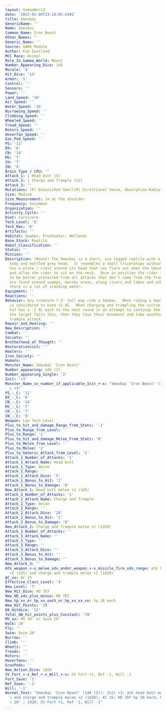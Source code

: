 ```yaml
---
layout: GammaWorld
date: '2023-01-04T23:10:05.549Z'
title: Smovbai
GenericName: ''
Name: Smovbai
Common_Name: Iron Beast
Other_Names: ''
Generic_Name: ''
Source: GW06 Module
Author: Kim Eastland
MCC Race: Animal
Role_In_Gamma_World: Mount
Number_Appearing_Dice: 1d4
Morale: '4'
Hit_Dice: '13'
Armor: '5'
Control: ''
Sensors: ''
Power: ''
Land_Speed: '16'
Air_Speed: ''
Water_Speed: '16'
Burrowing_Speed: ''
Climbing_Speed: ''
Wheeled_Speed: ''
Tread_Speed: ''
Rotors_Speed: ''
Hoverfan_Speed: ''
Gav_Pod_Speed: ''
PS: '11'
DX: '6'
CN: '14'
MS: '7'
CH: '7'
IN: '9'
Brain Type / CPU: ''
Attack_1: 1 Head butt (5)
Attack_2: 1 Charge and Trample (22)
Attack_3: ''
Mutations: (P) Diminished Smell(M) Directional Sense, Absorption-Radiation
Size: Medium
Size_Measurement: 1m at the shoulder
Frequency: Uncommon
Organization: ''
Activity_Cycle: ''
Diet: Carnivore
Tech_Level: '0'
Tech_Max: '0'
Artifacts: ''
Habitat: Swamps, Freshwater, Wetlands
Base_Stock: Reptile
Robot_Classification: ''
Status: ''
Mission: ''
Description: (Mount) The Smovbai is a short, six legged reptile with a brown plated
  body and mottled grey head.  It resembles a small triceratops without horns.  It
  has a plate / crest around its head that can flare out when the Smovbai wishes it,
  and allow the rider to sit on the neck.  Once in position the rider is considered
  to be better protected from all attacks that don't come from the front.  The Smovbai
  are found around swamps, marshy areas, along rivers and lakes and other areas where
  there is a lot of standing water.
Equipment: ''
Reactions: ''
Behavior: Any creature 7.5' tall may ride a Smobai.  When riding a Smovbai a character
  is considered to have +2 AC.  When charging and trampling the victim who is successfully
  hit has a -2 AC each to the next round in an attempt to continue the attack.  If
  the target fails this, then they lose their movement and take another Charge and
  trample attack.
Repair_and_Healing: ''
New_Description: ''
Combat: ''
Society: ''
Brotherhood_of_Thought: ''
Restorationsist: ''
Healers: ''
Iron_Society: ''
Humans: ''
Monster_Name: Smovbai 'Iron Beast'
Number_appearing: 1d4 (2)
Number_appearing_Single: '2'
Init: '+3'
Monster_Name_xx_number_if_applicable_Init_+-x: "Smovbai 'Iron Beast' (1d4 (2)): Init\
  \ +3"
PS_-_C: '11'
DX_-_C: '6'
CN_-_C: '14'
MS_-_C: '7'
CH_-_C: '7'
IN_-_C: '9'
Weapon: Low Tech Level
Plus_to_hit_and_damage_Range_from_Stats: '-1'
Plus_to_Range_from_Level: ''
Plus_to_Range: '1'
Plus_to_hit_and_damage_Melee_From_Stats: '0'
Plus_to_Melee_from_Level: ''
Plus_to_Melee: '2'
Plus_to_Generic_Attack_from_Level: '2'
Attack_1_Number_of_Attacks: '1'
Attack_1_Attack_Name: Head butt
Attack_1_Type: melee
Attack_1_Range: ''
Attack_1_Attack_Dice: '5'
Attack_1_Bonus_to_Hit: '2'
Attack_1_Bonus_to_Damage: '0'
New_Attack_1: Head butt melee +2 (1d5)
Attack_2_Number_of_Attacks: '1'
Attack_2_Attack_Name: Charge and Trample
Attack_2_Type: melee
Attack_2_Range: ''
Attack_2_Attack_Dice: '20'
Attack_2_Bonus_to_Hit: '2'
Attack_2_Bonus_to_Damage: '0'
New_Attack_2: Charge and Trample melee +2 (1d20)
Attack_3_Number_of_Attacks: ''
Attack_3_Attack_Name: ''
Attack_3_Type: ''
Attack_3_Range: ''
Attack_3_Attack_Dice: ''
Attack_3_Bonus_to_Hit: ''
Attack_3_Bonus_to_Damage: ''
New_Attack_3: ''
Atk_weapon_+-x_melee_xdx_andor_weapon_+-x_missile_fire_xdx_range: atk head butt melee
  +2 (1d5) and charge and trample melee +2 (1d20)
AC_xx: AC 15
Effective_Class_Level: '4'
New_Level: '7'
New_Hit_Dice: HD 7D7
New_HD_xdx_plus_minus: HD 7D7
New_hp_xx_or_hp_xx_each_or_hp_xx_xx_xx: hp 28 each
New_Hit_Points: '28'
D6_Hitdice: '13'
Total_GW_hit_points_plus_Constant: '78'
MV_xx: MV 20' or Swim 20'
Walk: 20'
Fly: ''
Swim: Swim 20'
Burrow: ''
Climb: ''
Wheels: ''
Treads: ''
Rotors: ''
Hoverfans: ''
GravPods: ''
New_Action_Dice: 1d20
SV_Fort_+-x_Ref_+-x_Will_+-x: SV Fort +1, Ref -1, Will -1
Fort_Save: '1'
Ref_Save: '-1'
Will: '-1'
Normal_Text: "Smovbai 'Iron Beast' (1d4 (2)): Init +3; atk head butt melee +2 (1d5)\
  \ and charge and trample melee +2 (1d20); AC 15; HD 7D7 hp 28 each; MV 20' or Swim\
  \ 20' ; 1d20; SV Fort +1, Ref -1, Will -1"
...
```

